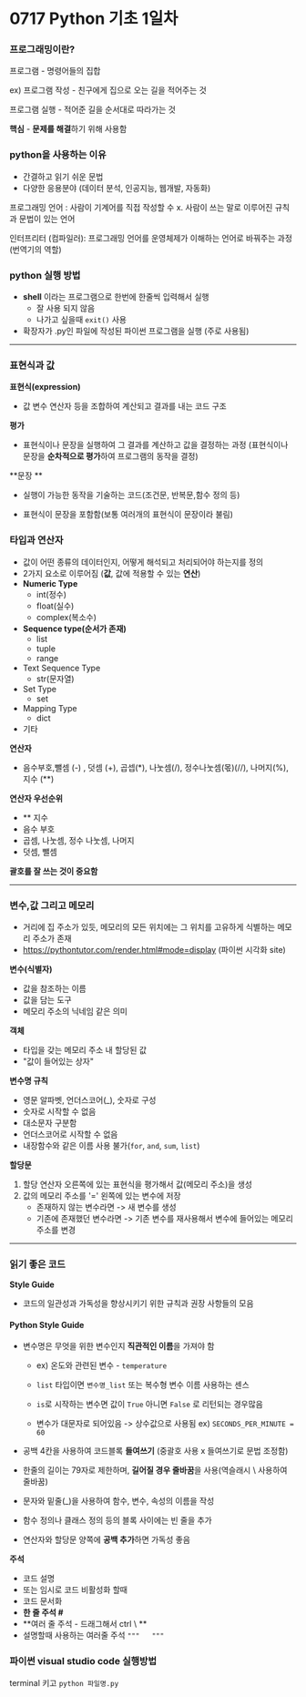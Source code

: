 # 0717 Python 기초 1일차

### 프로그래밍이란? 

프로그램 - 명령어들의 집합

ex) 프로그램 작성 - 친구에게 집으로 오는 길을 적어주는 것

프로그램 실행 - 적어준 길을 순서대로 따라가는 것

**핵심** - **문제를 해결**하기 위해 사용함



### **python**을 사용하는 이유

- 간결하고 읽기 쉬운 문법
- 다양한 응용분야 (데이터 분석, 인공지능, 웹개발, 자동화)

프로그래밍 언어 : 사람이 기계어를 직접 작성할 수 x. 사람이 쓰는 말로 이루어진 규칙과 문법이 있는 언어

인터프리터 (컴파일러): 프로그래밍 언어를 운영체제가 이해하는 언어로 바꿔주는 과정(번역기의 역할)



### python  실행 방법

- **shell** 이라는 프로그램으로 한번에 한줄씩 입력해서 실행
  - 잘 사용 되지 않음
  - 나가고 싶을때  `exit()` 사용
- 확장자가 .py인 파일에 작성된 파이썬 프로그램을 실행 (주로 사용됨)

---

### 표현식과 값

**표현식(expression)**  

- 값 변수 연산자 등을 조합하여 계산되고 결과를 내는 코드 구조

**평가** 

- 표현식이나 문장을 실행하여 그 결과를 계산하고 값을 결정하는 과정 (표현식이나 문장을 **순차적으로 평가**하여 프로그램의 동작을 결정)

**문장 **

- 실행이 가능한 동작을 기술하는 코드(조건문, 반복문,함수 정의 등)

- 표현식이 문장을 포함함(보통 여러개의 표현식이 문장이라 불림)

### 타입과 연산자

- 값이 어떤 종류의 데이터인지, 어떻게 해석되고 처리되어야 하는지를 정의
- 2가지 요소로 이루어짐 (**값**, 값에 적용할 수 있는 **연산**)
- **Numeric Type**
  - int(정수)
  - float(실수)
  - complex(복소수)
- **Sequence type(순서가 존재)**
  - list
  - tuple
  - range
- Text Sequence Type
  - str(문자열)
- Set Type
  - set
- Mapping Type
  - dict
- 기타

**연산자**

- 음수부호,뺄셈 (-) , 덧셈 (+), 곱셉(*), 나눗셈(/), 정수나눗셈(몫)(//), 나머지(%), 지수 (**)

**연산자 우선순위**

- ** 지수
- 음수 부호
- 곱셈, 나눗셈, 정수 나눗셈, 나머지
- 덧셈, 뺄셈

**괄호를 잘 쓰는 것이 중요함**

---

### 변수,값 그리고 메모리

- 거리에 집 주소가 있듯, 메모리의 모든 위치에는 그 위치를 고유하게 식별하는 메모리 주소가 존재
- https://pythontutor.com/render.html#mode=display (파이썬 시각화 site)

**변수(식별자)**

- 값을 참조하는 이름
- 값을 담는 도구
- 메모리 주소의 닉네임 같은 의미

**객체**

- 타입을 갖는 메모리 주소 내 할당된 값
- "값이 들어있는 상자"

**변수명 규칙**

- 영문 알파벳, 언더스코어(_), 숫자로 구성
- 숫자로 시작할 수 없음
- 대소문자 구분함
- 언더스코어로 시작할 수 없음
- 내장함수와 같은 이름 사용 불가(`for`, `and`, `sum`, `list`)

**할당문**

1. 할당 연산자 오른쪽에 있는 표현식을 평가해서 값(메모리 주소)을 생성
2. 값의 메모리 주소를 '=' 왼쪽에 있는 변수에 저장
   - 존재하지 않는 변수라면 -> 새 변수를 생성
   - 기존에 존재했던 변수라면 -> 기존 변수를 재사용해서 변수에 들어있는 메모리 주소를 변경

---

### 읽기 좋은 코드

**Style Guide**

- 코드의 일관성과 가독성을 향상시키기 위한 규칙과 권장 사항들의 모음

#### Python Style Guide

- 변수명은 무엇을 위한 변수인지 **직관적인 이름**을 가져야 함

  - ex) 온도와 관련된 변수 - `temperature`
  - `list` 타입이면 `변수명_list` 또는 복수형 변수 이름 사용하는 센스

  - `is`로 시작하는 변수면 값이 `True` 아니면 `False` 로 리턴되는 경우많음
  - 변수가 대문자로 되어있음  -> 상수값으로 사용됨 ex) `SECONDS_PER_MINUTE = 60`

- 공백 4칸을 사용하여 코드블록 **들여쓰기** (중괄호 사용 x 들여쓰기로 문법 조정함)

- 한줄의 길이는 79자로 제한하며, **길어질 경우 줄바꿈**을 사용(역슬래시 \ 사용하여 줄바꿈)

- 문자와 밑줄(_)을 사용하여 함수, 변수, 속성의 이름을 작성

- 함수 정의나 클래스 정의 등의 블록 사이에는 빈 줄을 추가

- 연산자와 할당문 양쪽에 **공백 추가**하면 가독성 좋음

**주석**

- 코드 설명
- 또는 임시로 코드 비활성화 할때
- 코드 문서화
- **한 줄 주석 #**
- **여러 줄 주석 - 드래그해서 ctrl \ **
- 설명할때 사용하는 여러줄 주석 `"""   """`

### 파이썬 visual studio code 실행방법

terminal 키고 `python 파일명.py`
